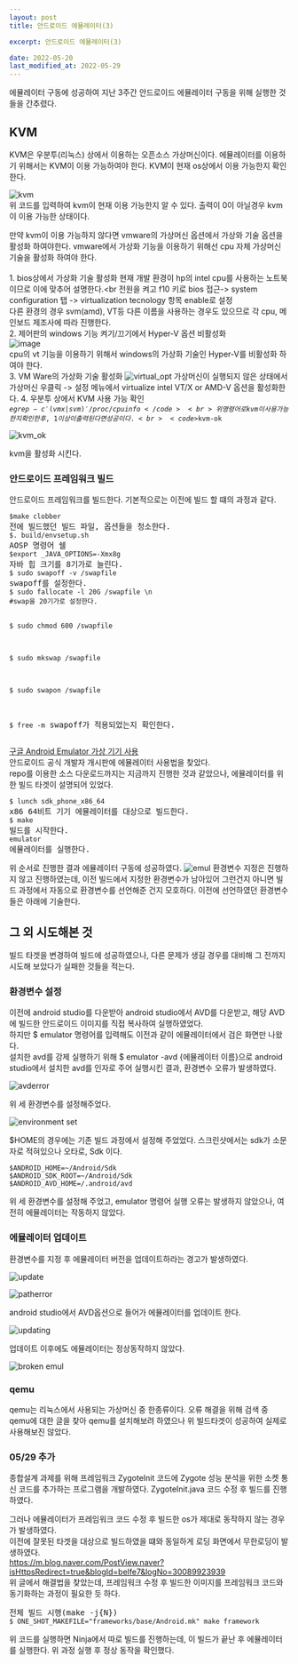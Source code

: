 ```yaml
---
layout: post
title: 안드로이드 에뮬레이터(3)

excerpt: 안드로이드 에뮬레이터(3)

date: 2022-05-20
last_modified_at: 2022-05-29
---
```


<p>에뮬레이터 구동에 성공하여 지난 3주간 안드로이드 에뮬레이터 구동을 위해 실행한 것들을 간추렸다.</p>

<H2>KVM</H2>
KVM은 우분투(리눅스) 상에서 이용하는 오픈소스 가상머신이다.
에뮬레이터를 이용하기 위해서는 KVM이 이용 가능하여야 한다.
KVM이 현재 os상에서 이용 가능한지 확인한다.

![kvm](https://user-images.githubusercontent.com/28878937/169499983-524d026b-5e59-47a2-8242-670df71ea48a.PNG)<br>
위 코드를 입력하여 kvm이 현재 이용 가능한지 알 수 있다. 출력이 0이 아닐경우 kvm이 이용 가능한 상태이다.<br>

만약 kvm이 이용 가능하지 않다면 vmware의 가상머신 옵션에서 가상와 기술 옵션을 활성화 하여야한다.
vmware에서 가상화 기능을 이용하기 위해선 cpu 자체 가상머신 기술을 활성화 하여야 한다.<br><br>
<a>1. bios상에서 가상화 기술 활성화</a>
현재 개발 환경이 hp의 intel cpu를 사용하는 노트북이므로 이에 맞추어 설명한다.<br
전원을 켜고 f10 키로 bios 접근-> system configuration 탭 -> virtualization tecnology 항목 enable로 설정<br>
다른 환경의 경우 svm(amd), VT등 다른 이름을 사용하는 경우도 있으므로 각 cpu, 메인보드 제조사에 따라 진행한다.<br>
<a>2. 제어판의 windows 기능 켜기/끄기에서 Hyper-V 옵션 비활성화</a> <br>
![image](https://user-images.githubusercontent.com/28878937/169502030-7f33a1ed-12cf-4f33-a2ab-de116a995edf.png)<br>
cpu의 vt 기능을 이용하기 위해서 windows의 가상화 기술인 Hyper-V를 비활성화 하여야 한다.<br>
<a>3. VM Ware의 가상화 기술 활성화 </a>
![virtual_opt](https://user-images.githubusercontent.com/28878937/169502416-fbb2023c-d63b-4838-9621-de2f99d16a2f.PNG)
가상머신이 실행되지 않은 상태에서 가상머신 우클릭 -> 설정 메뉴에서 virtualize intel VT/X or AMD-V 옵션을 활성화한다.
<a>4. 우분투 상에서 KVM 사용 가능 확인</a>
<br>
<code>$egrep -c '(vmx|svm)' /proc/cpuinfo</code>
<br>
위 명령어로 kvm이 사용 가능한지 확인한 후, 1 이상이 출력된다면 성공이다.
<br>
<code>$kvm-ok</code>
<br>

![kvm_ok](https://user-images.githubusercontent.com/28878937/169503425-5e3ae627-723c-4068-a807-7dd5165e2e38.PNG)

kvm을 활성화 시킨다.

<H3>안드로이드 프레임워크 빌드</H3>
안드로이드 프레임워크를 빌드한다. 기본적으로는 이전에 빌드 할 떄의 과정과 같다.
<pre>
<code>$make clobber</code>
전에 빌드했던 빌드 파일, 옵션들을 청소한다.
<code>$. build/envsetup.sh</code>
AOSP 명령어 쉘
<code>$export _JAVA_OPTIONS=-Xmx8g</code>
자바 힙 크기를 8기가로 늘린다.
<code>$ sudo swapoff -v /swapfile</code>
swapoff를 설정한다.
<code>$ sudo fallocate -l 20G /swapfile \n
#swap을 20기가로 설정한다.</code>

<code>$ sudo chmod 600 /swapfile</code>

<code>$ sudo mkswap /swapfile</code>

<code>$ sudo swapon /swapfile</code>

<code>$ free -m</code>
swapoff가 적용되었는지 확인한다.
</pre>

<a href = "https://source.android.google.cn/setup/create/avd?hl=ko">구글 Android Emulator 가상 기기 사용</a>
<br>
안드로이드 공식 개발자 개시판에 에뮬레이터 사용법을 찾았다. <br>
repo를 이용한 소스 다운로드까지는 지금까지 진행한 것과 같았으나, 에뮬레이터를 위한 빌드 타겟이 설명되어 있었다.

<pre>
<code>$ lunch sdk_phone_x86_64</code>
x86 64비트 기기 에뮬레이터를 대상으로 빌드한다.
<code>$ make</code>
빌드를 시작한다.
<code>emulator</code>
에뮬레이터를 실행한다.
</pre>
위 순서로 진행한 결과 에뮬레이터 구동에 성공하였다.
![emul](https://user-images.githubusercontent.com/28878937/169506698-0044b22e-628a-406b-a247-9c4091230a9b.PNG)
환경변수 지정은 진행하지 않고 진행하였는데, 이전 빌드에서 지정한 환경변수가 남아있어 그런건지 아니면 빌드 과정에서 자동으로 환경변수를 선언해준 건지 모호하다.
이전에 선언하였던 환경변수들은 아래에 기술한다.


<H2>그 외 시도해본 것</H2>
빌드 타겟을 변경하여 빌드에 성공하였으나, 다른 문제가 생길 경우를 대비해 그 전까지 시도해 보았다가 실패한 것들을 적는다.
<H3>환경변수 설정</H3>
이전에 android studio를 다운받아 android studio에서 AVD를 다운받고, 해당 AVD에 빌드한 안드로이드 이미지를 직접 복사하여 실행하였었다.<br>
하지만 $ emulator 명령어를 입력해도 이전과 같이 에뮬레이터에서 검은 화면만 나왔다.
<br>설치한 avd를 강제 실행하기 위해 $ emulator -avd {에뮬레이터 이름}으로 android studio에서 설치한 avd를 인자로 주어 실행시킨 결과, 환경변수 오류가 발생하였다.

![avderror](https://user-images.githubusercontent.com/28878937/169509642-edf3ef18-7f17-421b-afca-f06153ebf1b6.PNG)

위 세 환경변수를 설정해주었다.

![environment set](https://user-images.githubusercontent.com/28878937/169509910-80bd88ce-3088-4f1a-90e5-6d4f385aaf8a.PNG)

$HOME의 경우에는 기존 빌드 과정에서 설정해 주었었다. 스크린샷에서는 sdk가 소문자로 적혀있으나 오타로, Sdk 이다.
<pre>
<code>$ANDROID_HOME=~/Android/Sdk</code>
<code>$ANDROID_SDK_ROOT=~/Android/Sdk</code>
<code>$ANDROID_AVD_HOME=/.android/avd</code>
</pre>
위 세 환경변수를 설정해 주었고, emulator 명령어 실행 오류는 발생하지 않았으나, 여전히 에뮬레이터는 작동하지 않았다.

<H3>에뮬레이터 업데이트</H3>
환경변수를 지정 후 에뮬레이터 버전을 업데이트하라는 경고가 발생하였다.

![update](https://user-images.githubusercontent.com/28878937/169508165-49d90387-c33c-47ed-9ffa-970508d76447.PNG)

![patherror](https://user-images.githubusercontent.com/28878937/169507931-8e59727c-b7a0-47ec-a899-1dd14ee8e774.PNG)

android studio에서 AVD옵션으로 들어가 에뮬레이터를 업데이트 한다.

![updating](https://user-images.githubusercontent.com/28878937/169508180-02cb955f-a0e0-48ee-a65b-ffef26f7572c.PNG)

업데이트 이후에도 에뮬레이터는 정상동작하지 않았다.

![broken emul](https://user-images.githubusercontent.com/28878937/169508794-3aff755a-5e30-42e4-8f4d-a5cc58651758.PNG)

<H3>qemu</H3>
qemu는 리눅스에서 사용되는 가상머신 중 한종류이다. 오류 해결을 위해 검색 중 qemu에 대한 글을 찾아 qemu를 설치해보려 하였으나 위 빌드타겟이 성공하여 실제로 사용해보진 않았다.

<H3>05/29 추가</H3>
종합설계 과제를 위해 프레임워크 ZygoteInit 코드에 Zygote 성능 분석을 위한 소켓 통신 코드를 추가하는 프로그램을 개발하였다.
ZygoteInit.java 코드 수정 후 빌드를 진행하였다.<br>

그러나 에뮬레이터가 프레임워크 코드 수정 후 빌드한 os가 제대로 동작하지 않는 경우가 발생하였다.<br>
이전에 잘못된 타겟을 대상으로 빌드하였을 떄와 동일하게 로딩 화면에서 무한로딩이 발생하였다.<br>
https://m.blog.naver.com/PostView.naver?isHttpsRedirect=true&blogId=belfe7&logNo=30089923939
<br>
위 글에서 해결법을 찾았는데, 프레임워크 수정 후 빌드한 이미지를 프레임워크 코드와 동기화하는 과정이 필요한 듯 하다.
<pre>
전체 빌드 시행(make -j{N})
<code>$ ONE_SHOT_MAKEFILE="frameworks/base/Android.mk" make framework</code>
</pre>
위 코드를 실행하면 Ninja에서 따로 빌드를 진행하는데, 이 빌드가 끝난 후 에뮬레이터를 실행한다.
위 과정 실행 후 정상 동작을 확인했다.


